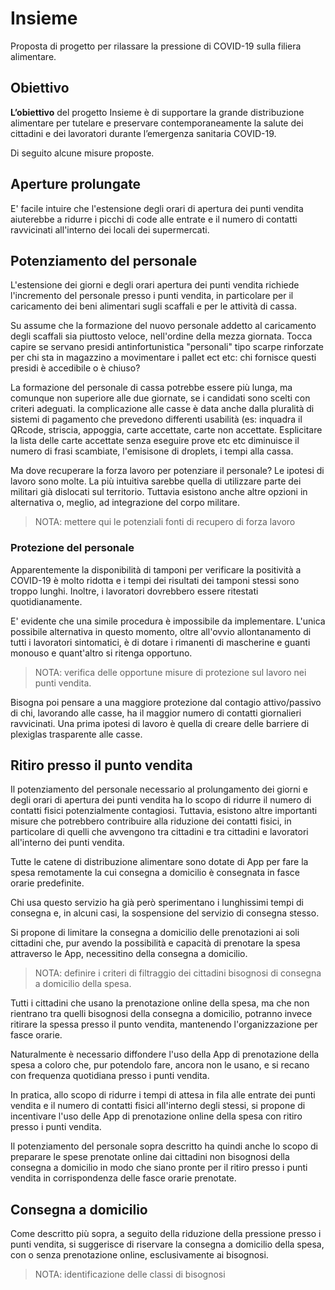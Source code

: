 # Insieme

Proposta di progetto per rilassare la pressione di COVID-19 sulla
filiera alimentare.

## Obiettivo  

**L’obiettivo** del progetto Insieme è di supportare la grande
distribuzione alimentare per tutelare e preservare contemporaneamente
la salute dei cittadini e dei lavoratori durante l’emergenza sanitaria
COVID-19. 

Di seguito alcune misure proposte.

## Aperture prolungate

E' facile intuire che l'estensione degli orari di apertura dei punti
vendita aiuterebbe a ridurre i picchi di code alle entrate e il numero
di contatti ravvicinati all'interno dei locali dei supermercati.

## Potenziamento del personale

L'estensione dei giorni e degli orari apertura dei punti vendita
richiede l'incremento del personale presso i punti vendita, in
particolare per il caricamento dei beni alimentari sugli scaffali e
per le attività di cassa.

Su assume che la formazione del nuovo personale addetto al caricamento
degli scaffali sia piuttosto veloce, nell'ordine della mezza giornata.
Tocca capire se servano presidi antinfortunistica "personali" tipo scarpe rinforzate per chi sta in magazzino a movimentare i pallet ect etc: chi fornisce questi presidi è accedibile o è chiuso? 

La formazione del personale di cassa potrebbe essere più lunga, ma
comunque non superiore alle due giornate, se i candidati sono scelti
con criteri adeguati.
la complicazione alle casse è data anche dalla pluralità di sistemi di pagamento che prevedono differenti usabilità (es: inquadra il QRcode, striscia, appoggia, carte accettate, carte non accettate. Esplicitare la lista delle carte accettate senza eseguire prove etc etc diminuisce il numero di frasi scambiate, l'emisisone di droplets, i tempi alla cassa. 

Ma dove recuperare la forza lavoro per potenziare il personale? Le
ipotesi di lavoro sono molte. La più intuitiva sarebbe quella di
utilizzare parte dei militari già dislocati sul territorio. Tuttavia
esistono anche altre opzioni in alternativa o, meglio, ad integrazione
del corpo militare. 

> NOTA: mettere qui le potenziali fonti di recupero di forza lavoro

### Protezione del personale

Apparentemente la disponibilità di tamponi per verificare la
positività a COVID-19 è molto ridotta e i tempi dei risultati
dei tamponi stessi sono troppo lunghi. Inoltre, i lavoratori
dovrebbero essere ritestati quotidianamente. 

E' evidente che una simile procedura è impossibile da
implementare. L'unica possibile alternativa in questo momento, oltre
all'ovvio allontanamento di tutti i lavoratori sintomatici, è di
dotare i rimanenti di mascherine e guanti monouso e quant'altro si
ritenga opportuno.

> NOTA: verifica delle opportune misure di protezione sul lavoro nei
> punti vendita. 

Bisogna poi pensare a una maggiore protezione dal contagio
attivo/passivo di chi, lavorando alle casse, ha il maggior numero di
contatti giornalieri ravvicinati. Una prima ipotesi di lavoro è quella
di creare delle barriere di plexiglas trasparente alle casse. 

## Ritiro presso il punto vendita

Il potenziamento del personale necessario al prolungamento dei giorni
e degli orari di apertura dei punti vendita ha lo scopo di ridurre il
numero di contatti fisici potenzialmente contagiosi. Tuttavia,
esistono altre importanti misure che potrebbero contribuire alla
riduzione dei contatti fisici, in particolare di quelli che avvengono
tra cittadini e tra cittadini e lavoratori all'interno dei punti
vendita.

Tutte le catene di distribuzione alimentare sono dotate di App per
fare la spesa remotamente la cui consegna a domicilio è consegnata in
fasce orarie predefinite.

Chi usa questo servizio ha già però sperimentano i lunghissimi tempi
di consegna e, in alcuni casi, la sospensione del servizio di consegna
stesso. 

Si propone di limitare la consegna a domicilio delle prenotazioni ai
soli cittadini che, pur avendo la possibilità e capacità di prenotare
la spesa attraverso le App, necessitino della consegna a domicilio.

> NOTA: definire i criteri di filtraggio dei cittadini bisognosi di
> consegna a domicilio della spesa.

Tutti i cittadini che usano la prenotazione online della spesa, ma che
non rientrano tra quelli bisognosi della consegna a domicilio,
potranno invece ritirare la spessa presso il punto vendita, mantenendo
l'organizzazione per fasce orarie.

Naturalmente è necessario diffondere l'uso della App di prenotazione
della spesa a coloro che, pur potendolo fare, ancora non le usano, e
si recano con frequenza quotidiana presso i punti vendita. 

In pratica, allo scopo di ridurre i tempi di attesa in fila alle
entrate dei punti vendita e il numero di contatti fisici all'interno
degli stessi, si propone di incentivare l'uso delle App di
prenotazione online della spesa con ritiro presso i punti vendita.

Il potenziamento del personale sopra descritto ha quindi anche lo
scopo di preparare le spese prenotate online dai cittadini non
bisognosi della consegna a domicilio in modo che siano pronte per il
ritiro presso i punti vendita in corrispondenza delle fasce orarie
prenotate.

## Consegna a domicilio

Come descritto più sopra, a seguito della riduzione della pressione
presso i punti vendita, si suggerisce di riservare la consegna a
domicilio della spesa, con o senza prenotazione online, esclusivamente
ai bisognosi.

> NOTA: identificazione delle classi di bisognosi

